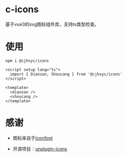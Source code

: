 # c-icons

基于vue3的svg图标组件库，支持ts类型检查。

# 使用

```
npm i @cjhsyc/icons
```

```vue
<script setup lang="ts">
  import { Dianzan, Shoucang } from '@cjhsyc/icons'
</script>

<template>
  <dianzan />
  <shoucang />
</template>
```

# 感谢

- 图标来自于[iconfont](https://www.iconfont.cn/collections/detail?cid=19171)

- 开源项目：[unplugin-icons](https://github.com/antfu/unplugin-icons)
